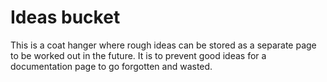 # Ideas bucket
This is a coat hanger where rough ideas can be stored as a separate page to be worked out in the future. 
It is to prevent good ideas for a documentation page to go forgotten and wasted.